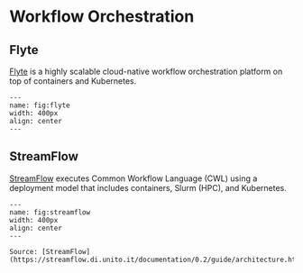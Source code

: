 # Workflow Orchestration

## Flyte

[Flyte](https://flyte.org/) is a highly scalable cloud-native workflow orchestration platform on top of containers and Kubernetes.

```{figure} assets/flyte-architecture.svg
---
name: fig:flyte
width: 400px
align: center
---
```


## StreamFlow

[StreamFlow](https://streamflow.di.unito.it/) executes Common Workflow Language (CWL) using a deployment model that includes containers, Slurm (HPC), and Kubernetes.

```{figure} assets/streamflow-model.png
---
name: fig:streamflow
width: 400px
align: center
---

Source: [StreamFlow](https://streamflow.di.unito.it/documentation/0.2/guide/architecture.html)
```
